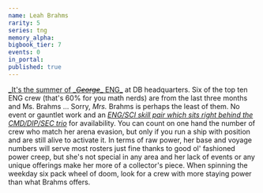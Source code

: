 ```yaml
---
name: Leah Brahms
rarity: 5
series: tng
memory_alpha:
bigbook_tier: 7
events: 0
in_portal:
published: true
---
```


[_It's the summer of _](https://www.youtube.com/watch?v=w5YI9ahUgnk)[~~_George_~~](https://www.youtube.com/watch?v=w5YI9ahUgnk)[_ ENG_](https://www.youtube.com/watch?v=w5YI9ahUgnk) at DB headquarters. Six of the top ten ENG crew (that's 60% for you math nerds) are from the last three months and Ms. Brahms … Sorry, _Mrs._ Brahms is perhaps the least of them. No event or gauntlet work and an [_ENG/SCI skill pair which sits right behind the CMD/DIP/SEC trio_](undefined) for availability. You can count on one hand the number of crew who match her arena evasion, but only if you run a ship with position and are still alive to activate it. In terms of raw power, her base and voyage numbers will serve most rosters just fine thanks to good ol' fashioned power creep, but she's not special in any area and her lack of events or any unique offerings make her more of a collector's piece. When spinning the weekday six pack wheel of doom, look for a crew with more staying power than what Brahms offers.
